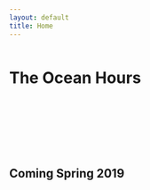 ```yaml
---
layout: default
title: Home
---
```

  <div class="section">
    <div class="container">
      <div class="row">
        <div class="one-half column">
          <h1 class="hero-heading" style="margin-bottom:3cm;">The Ocean Hours</h1>
        </div>
      </div>
      <div class="row">
      </div>
    </div>
  </div>

  <div class="section values">
    <div class="container">
      <div class="row">
        <div class="one-half column value">
          <h2 class="value-multiplier">Coming Spring 2019</h2>
        </div>
      </div>
    </div>
  </div>

